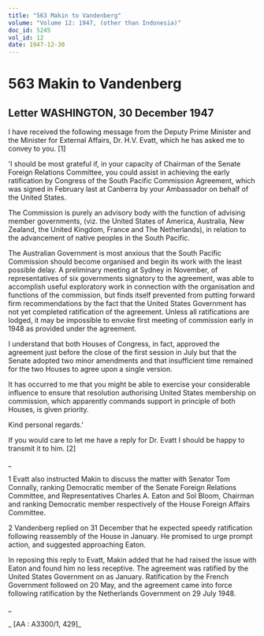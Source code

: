 ```yaml
---
title: "563 Makin to Vandenberg"
volume: "Volume 12: 1947, (other than Indonesia)"
doc_id: 5245
vol_id: 12
date: 1947-12-30
---
```


# 563 Makin to Vandenberg

## Letter WASHINGTON, 30 December 1947

I have received the following message from the Deputy Prime Minister and the Minister for External Affairs, Dr. H.V. Evatt, which he has asked me to convey to you. [1]

'I should be most grateful if, in your capacity of Chairman of the Senate Foreign Relations Committee, you could assist in achieving the early ratification by Congress of the South Pacific Commission Agreement, which was signed in February last at Canberra by your Ambassador on behalf of the United States.

The Commission is purely an advisory body with the function of advising member governments, (viz. the United States of America, Australia, New Zealand, the United Kingdom, France and The Netherlands), in relation to the advancement of native peoples in the South Pacific.

The Australian Government is most anxious that the South Pacific Commission should become organised and begin its work with the least possible delay. A preliminary meeting at Sydney in November, of representatives of six governments signatory to the agreement, was able to accomplish useful exploratory work in connection with the organisation and functions of the commission, but finds itself prevented from putting forward firm recommendations by the fact that the United States Government has not yet completed ratification of the agreement. Unless all ratifications are lodged, it may be impossible to envoke first meeting of commission early in 1948 as provided under the agreement.

I understand that both Houses of Congress, in fact, approved the agreement just before the close of the first session in July but that the Senate adopted two minor amendments and that insufficient time remained for the two Houses to agree upon a single version.

It has occurred to me that you might be able to exercise your considerable influence to ensure that resolution authorising United States membership on commission, which apparently commands support in principle of both Houses, is given priority.

Kind personal regards.'

If you would care to let me have a reply for Dr. Evatt I should be happy to transmit it to him. [2]

_

1 Evatt also instructed Makin to discuss the matter with Senator Tom Connally, ranking Democratic member of the Senate Foreign Relations Committee, and Representatives Charles A. Eaton and Sol Bloom, Chairman and ranking Democratic member respectively of the House Foreign Affairs Committee.

2 Vandenberg replied on 31 December that he expected speedy ratification following reassembly of the House in January. He promised to urge prompt action, and suggested approaching Eaton.

In reposing this reply to Evatt, Makin added that he had raised the issue with Eaton and found him no less receptive. The agreement was ratified by the United States Government on as January. Ratification by the French Government followed on 20 May, and the agreement came into force following ratification by the Netherlands Government on 29 July 1948.

_

_ [AA : A3300/1, 429]_
